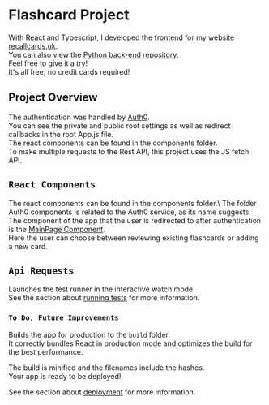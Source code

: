 # Flashcard Project 

With React and Typescript, I developed the frontend for my website [recallcards.uk](https://recallcards.uk/).\
You can also view the [Python back-end repository](https://github.com/ErfanTagh/flashcard-backend).\
Feel free to give it a try!\
It's all free, no credit cards required! 

## Project Overview 

The authentication was handled by [Auth0](https://auth0.com).\
You can see the private and public root settings as well as redirect callbacks in the root App.js file.\
The react components can be found in the components folder.\
To make multiple requests to the Rest API, this project uses the JS fetch API. 

## `React Components`

The react components can be found in the components folder.\ 
The folder Auth0 components is related to the Auth0 service, as its name suggests.\
The component of the app that the user is redirected to after authentication is the [MainPage Component](https://github.com/ErfanTagh/flashcard-frontend/blob/main/src/Components/MainPage.tsx).\
Here the user can choose between reviewing existing flashcards or adding a new card. 

## `Api Requests`

Launches the test runner in the interactive watch mode.\
See the section about [running tests](https://facebook.github.io/create-react-app/docs/running-tests) for more information.

### `To Do, Future Improvements`

Builds the app for production to the `build` folder.\
It correctly bundles React in production mode and optimizes the build for the best performance.

The build is minified and the filenames include the hashes.\
Your app is ready to be deployed!

See the section about [deployment](https://facebook.github.io/create-react-app/docs/deployment) for more information.

